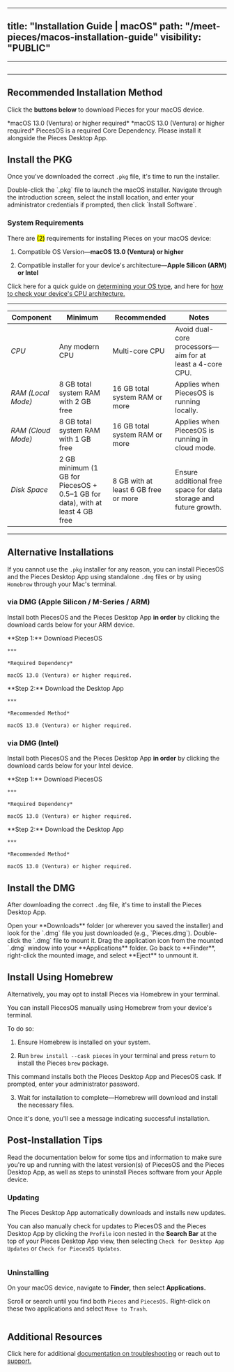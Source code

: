 
---
title: "Installation Guide | macOS"
path: "/meet-pieces/macos-installation-guide"
visibility: "PUBLIC"
---
***

<Image src="https://cdn.hashnode.com/res/hashnode/image/upload/v1740163265159/1c6da573-32cf-4256-8c67-921cd431a1c2.png" alt="" align="center" fullwidth="true" />

***

## Recommended Installation Method

Click the **buttons below** to download Pieces for your macOS device.

<CardGroup cols={2}>
  <Card title="Download — PiecesOS & Pieces Desktop App (ARM)" image="https://cdn.hashnode.com/res/hashnode/image/upload/v1747074321429/80687359-563d-425d-a6c5-37b7b81a6dc5.png" href="https://builds.pieces.app/stages/production/macos_packaging/pkg-arm64/download?download=true&product=DOCUMENTATION_WEBSITE" target="_blank">
    *macOS 13.0 (Ventura) or higher required*
  </Card>

  <Card title="Download — PiecesOS & Desktop App (Intel)" image="https://cdn.hashnode.com/res/hashnode/image/upload/v1747074283357/7fb8bef5-ce0d-4412-876e-88a8d4afabd8.png" href="https://builds.pieces.app/stages/production/macos_packaging/pkg/download?download=true&product=DOCUMENTATION_WEBSITE" target="_blank">
    *macOS 13.0 (Ventura) or higher required*
  </Card>
</CardGroup>

<Callout type="alert">
  PiecesOS is a required Core Dependency. Please install it alongside the Pieces Desktop App.
</Callout>

## Install the PKG

Once you've downloaded the correct `.pkg` file, it's time to run the installer.

<Steps>
  <Step title="Open the Installer">
    Double-click the `.pkg` file to launch the macOS installer.
  </Step>

  <Step title="Follow the On-Screen Prompts">
    Navigate through the introduction screen, select the install location, and enter your administrator credentials if prompted, then click `Install Software`.
  </Step>
</Steps>

### System Requirements

There are <mark>(2)</mark> requirements for installing Pieces on your macOS device:

1. Compatible OS Version—**macOS 13.0 (Ventura) or higher**

2. Compatible installer for your device's architecture—**Apple Silicon (ARM) or Intel**

Click here for a quick guide on [determining your OS type](https://docs.pieces.app/products/meet-pieces/troubleshooting/macos#checking-os-version), and here for [how to check your device's CPU architecture.](https://docs.pieces.app/products/meet-pieces/troubleshooting/macos#checking-cpu-type)

***

| **Component**      | **Minimum**                                                                   | **Recommended**                      | **Notes**                                                        |
| ------------------ | ----------------------------------------------------------------------------- | ------------------------------------ | ---------------------------------------------------------------- |
| *CPU*              | Any modern CPU                                                                | Multi-core CPU                       | Avoid dual-core processors—aim for at least a 4-core CPU.        |
| *RAM (Local Mode)* | 8 GB total system RAM with 2 GB free                                          | 16 GB total system RAM or more       | Applies when PiecesOS is running locally.                        |
| *RAM (Cloud Mode)* | 8 GB total system RAM with 1 GB free                                          | 16 GB total system RAM or more       | Applies when PiecesOS is running in cloud mode.                  |
| *Disk Space*       | 2 GB minimum (1 GB for PiecesOS + 0.5–1 GB for data), with at least 4 GB free | 8 GB with at least 6 GB free or more | Ensure additional free space for data storage and future growth. |

***

## Alternative Installations

If you cannot use the `.pkg` installer for any reason, you can install PiecesOS and the Pieces Desktop App using standalone `.dmg` files or by using `Homebrew` through your Mac's terminal.

### via DMG (Apple Silicon / M-Series / ARM)

Install both PiecesOS and the Pieces Desktop App **in order** by clicking the download cards below for your ARM device.

<CardGroup cols={2}>
  <Card title="Download — PiecesOS (DMG / ARM)" image="https://cdn.hashnode.com/res/hashnode/image/upload/v1741277926767/73a4deec-0825-4138-9d1f-247b1c149866.webp" href="https://builds.pieces.app/stages/production/os_server/dmg-arm64/download" target="_blank">
    **Step 1:** Download PiecesOS

    ***

    *Required Dependency*

    macOS 13.0 (Ventura) or higher required.
  </Card>

  <Card title="Download — Pieces Desktop App (DMG / ARM)" image="https://cdn.hashnode.com/res/hashnode/image/upload/v1741277928929/0bcc9837-5849-411e-98ef-6ad9e118c36f.webp" href="https://builds.pieces.app/stages/production/pieces_for_x/dmg-arm64/download" target="_blank">
    **Step 2:** Download the Desktop App

    ***

    *Recommended Method*

    macOS 13.0 (Ventura) or higher required.
  </Card>
</CardGroup>

### via DMG (Intel)

Install both PiecesOS and the Pieces Desktop App **in order** by clicking the download cards below for your Intel device.

<CardGroup cols={2}>
  <Card title="Download — PiecesOS (DMG / Intel)" image="https://cdn.hashnode.com/res/hashnode/image/upload/v1742414057539/e91879e6-3aa5-4473-a944-6426ef7113d3.png" href="https://builds.pieces.app/stages/production/os_server/dmg/download" target="_blank">
    **Step 1:** Download PiecesOS

    ***

    *Required Dependency*

    macOS 13.0 (Ventura) or higher required.
  </Card>

  <Card title="Download — Pieces Desktop App (DMG / Intel)" image="https://cdn.hashnode.com/res/hashnode/image/upload/v1742414060905/c16603bc-e289-45f8-b027-61d035a1e09e.png" href="https://builds.pieces.app/stages/production/pieces_for_x/dmg/download" target="_blank">
    **Step 2:** Download the Desktop App

    ***

    *Recommended Method*

    macOS 13.0 (Ventura) or higher required.
  </Card>
</CardGroup>

## Install the DMG

After downloading the correct `.dmg` file, it's time to install the Pieces Desktop App.

<Steps>
  <Step title="">
    Open your **Downloads** folder (or wherever you saved the installer) and look for the `.dmg` file you just downloaded (e.g., `Pieces.dmg`).
  </Step>

  <Step title="Mount the DMG">
    Double-click the `.dmg` file to mount it.
  </Step>

  <Step title="Drag & Drop into Applications">
    Drag the application icon from the mounted `.dmg` window into your **Applications** folder.
  </Step>

  <Step title="Eject the DMG">
    Go back to **Finder**, right-click the mounted image, and select **Eject** to unmount it.
  </Step>
</Steps>

## Install Using Homebrew

Alternatively, you may opt to install Pieces via Homebrew in your terminal.

<Card title="Installing via Homebrew" image="https://cdn.hashnode.com/res/hashnode/image/upload/v1741278053952/7feb3fa1-4a4b-47ff-86c2-326cf634f593.png">
  You can install PiecesOS manually using Homebrew from your device's terminal.

  To do so:

  1. Ensure Homebrew is installed on your system.

  2. Run `brew install --cask pieces` in your terminal and press `return` to install the Pieces `brew` package.

  This command installs both the Pieces Desktop App and PiecesOS cask. If prompted, enter your administrator password.

  3. Wait for installation to complete—Homebrew will download and install the necessary files.

  Once it's done, you'll see a message indicating successful installation.
</Card>

## Post-Installation Tips

Read the documentation below for some tips and information to make sure you're up and running with the latest version(s) of PiecesOS and the Pieces Desktop App, as well as steps to uninstall Pieces software from your Apple device.

### Updating

The Pieces Desktop App automatically downloads and installs new updates.

You can also manually check for updates to PiecesOS and the Pieces Desktop App by clicking the `Profile` icon nested in the **Search Bar** at the top of your Pieces Desktop App view, then selecting `Check for Desktop App Updates` or `Check for PiecesOS Updates`.

<Image src="https://storage.googleapis.com/hashnode_product_documentation_assets/meet_pieces_assets/meet_pieces/get_started/macos/macos_check_pfd_for_updates_profile_dropdown.gif" alt="" align="center" fullwidth="true" />

### Uninstalling

On your macOS device, navigate to **Finder,** then select **Applications.**

Scroll or search until you find both `Pieces` and `PiecesOS.` Right-click on these two applications and select `Move to Trash`.

<Image src="https://storage.googleapis.com/hashnode_product_documentation_assets/meet_pieces_assets/meet_pieces/get_started/macos/macos_how_to_uninstall_pfd.gif" alt="" align="center" fullwidth="true" />

## Additional Resources

Click here for additional [documentation on troubleshooting](https://docs.pieces.app/products/meet-pieces/troubleshooting/macos) or reach out to [support.](https://docs.pieces.app/products/support)
